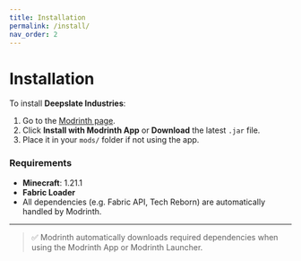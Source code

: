 ```yaml
---
title: Installation
permalink: /install/
nav_order: 2
---
```

# Installation

To install **Deepslate Industries**:

1. Go to the [Modrinth page](https://modrinth.com/mod/deepslate-industries).
2. Click **Install with Modrinth App** or **Download** the latest `.jar` file.
3. Place it in your `mods/` folder if not using the app.

### Requirements

- **Minecraft**: 1.21.1
- **Fabric Loader**
- All dependencies (e.g. Fabric API, Tech Reborn) are automatically handled by Modrinth.

---

> ✅ Modrinth automatically downloads required dependencies when using the Modrinth App or Modrinth Launcher.
